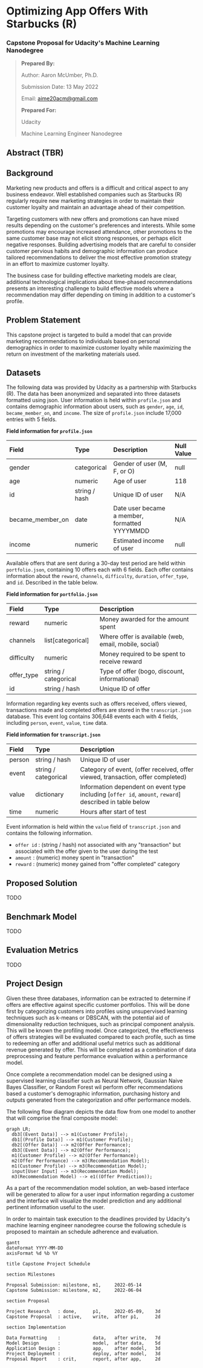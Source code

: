# Optimizing App Offers With Starbucks (R)
### Capstone Proposal for Udacity's Machine Learning Nanodegree

> **Prepared By:**
>
> Author: Aaron McUmber, Ph.D.
>
> Submission Date: 13 May 2022
>
> Email: aime20acm@gmail.com
>
> **Prepared For:**
>
> Udacity
>
> Machine Learning Engineer Nanodegree

## Abstract (TBR)

## Background

Marketing new products and offers is a difficult and critical aspect to any
business endeavor. Well established companies such as Starbucks (R) regularly
require new marketing strategies in order to maintain their customer loyalty
and maintain an advantage ahead of their competition.

Targeting customers with new offers and promotions can have mixed results
depending on the customer's preferences and interests. While some promotions
may encourage increased attendance, other promotions to the same customer base
may not elicit strong responses, or perhaps elicit negative responses.
Building advertising models that are careful to consider customer pervious
habits and demographic information can produce tailored recommendations to
deliver the most effective promotion strategy in an effort to maximize
customer loyalty.

The business case for building effective marketing models are clear, additional
technological implications about time-phased recommendations presents an 
interesting challenge to build effective models where a recommendation may 
differ depending on timing in addition to a customer's profile.

## Problem Statement

This capstone project is targeted to build a model that can provide 
marketing recommendations to individuals based on personal demographics in
order to maximize customer loyalty while maximizing the return on investment of
the marketing materials used.

## Datasets

The following data was provided by Udacity as a partnership with Starbucks (R).
The data has been anonymized and separated into three datasets formatted using
json. User information is held within `profile.json` and contains 
demographic information about users, such as `gender`, `age`, `id`, 
`became_member_on`, and `income`. The size of `profile.json` include 17,000
entries with 5 fields.

**Field information for `profile.json`**

| Field            | Type          | Description                                   | Null Value |
| :--------------- | :------------ | :-------------------------------------------- | :--------- |
| gender           | categorical   | Gender of user (M, F, or O)                   | null       |
| age              | numeric       | Age of user                                   | 118        |
| id               | string / hash | Unique ID of user                             | N/A        |
| became_member_on | date          | Date user became a member, formatted YYYYMMDD | N/A        |
| income           | numeric       | Estimated income of user                      | null       |

Available offers that are sent during a 30-day test period are held within
`portfolio.json`, containing 10 offers each with 6 fields. Each offer contains
information about the `reward`, `channels`, `difficulty`, `duration`,
`offer_type`, and `id`. Described in the table below.

**Field information for `portfolio.json`**

| Field      | Type                 | Description                                           |
| :--------- | :------------------- | :---------------------------------------------------- |
| reward     | numeric              | Money awarded for the amount spent                    |
| channels   | list[categorical]    | Where offer is available (web, email, mobile, social) |
| difficulty | numeric              | Money required to be spent to receive reward          |
| offer_type | string / categorical | Type of offer (bogo, discount, informational)         |
| id         | string / hash        | Unique ID of offer                                    |

Information regarding key events such as offers received, offers viewed,
transactions made and completed offers are stored in the `transcript.json`
database. This event log contains 306,648 events each with 4 fields, including
`person`, `event`, `value`, `time` data.

**Field information for `transcript.json`**

| Field  | Type                 | Description                                                                                             |
| :----- | :------------------- | :------------------------------------------------------------------------------------------------------ |
| person | string / hash        | Unique ID of user                                                                                       |
| event  | string / categorical | Category of event, (offer received, offer viewed, transaction, offer completed)                         |
| value  | dictionary           | Information dependent on event type including [`offer id`, `amount`, `reward`] described in table below |
| time   | numeric              | Hours after start of test                                                                               |

Event information is held within the `value` field of `transcript.json` and
contains the following information.
* `offer id` : (string / hash) not associated with any "transaction" but
  associated with the offer given to the user during the test
* `amount` : (numeric) money spent in "transaction"
* `reward` : (numeric) money gained from "offer completed" category

## Proposed Solution

TODO

## Benchmark Model

TODO

## Evaluation Metrics

TODO

## Project Design

Given these three databases, information can be extracted to determine if
offers are effective against specific customer portfolios. This will be done
first by categorizing customers into profiles using unsupervised learning
techniques such as k-means or DBSCAN, with the potential aid of dimensionality 
reduction techniques, such as principal component analysis. This will be known
the profiling model. Once categorized, the effectiveness of offers strategies
will be evaluated compared to each profile, such as time to redeeming an offer
and additional useful metrics such as additional revenue generated by offer.
This will be completed as a combination of data preprocessing and feature
performance evaluation within a performance model.

Once complete a recommendation model can be designed using a supervised
learning classifier such as Neural Network, Gaussian Naive Bayes Classifier, or
Random Forest wil perform offer recommendations based a customer's demographic
information, purchasing history and outputs generated from the categorization
and offer performance models.

The following flow diagram depicts the data flow from one model to another that
will comprise the final composite model:

```mermaid
graph LR;
  db3[(Event Data)] --> m1(Customer Profile);
  db1[(Profile Data)] --> m1(Customer Profile);
  db2[(Offer Data)] --> m2(Offer Performance);
  db3[(Event Data)] --> m2(Offer Performance);
  m1(Customer Profile) --> m2(Offer Performance);
  m2(Offer Performance) --> m3(Recommendation Model);
  m1(Customer Profile) --> m3(Recommendation Model);
  input[User Input] --> m3(Recommendation Model);
  m3(Recommendation Model) --> e1((Offer Prediction));
```

As a part of the recommendation model solution, an web-based interface will be 
generated to allow for a user input information regarding a customer and 
the interface will visualize the model prediction and any additional pertinent
information useful to the user.

In order to maintain task execution to the deadlines provided by Udacity's
machine learning engineer nanodegree course the following schedule is proposed
to maintain an schedule adherence and evaluation.

```mermaid
gantt
dateFormat YYYY-MM-DD
axisFormat %d %b %Y

title Capstone Project Schedule

section Milestones

Proposal Submission: milestone, m1,     2022-05-14
Capstone Submission: milestone, m2,     2022-06-04

section Proposal

Project Research   : done,      p1,     2022-05-09,    3d
Capstone Proposal  : active,    write,  after p1,      2d

section Implementation

Data Formatting    :            data,   after write,   7d
Model Design       :            model,  after data,    5d
Application Design :            app,    after model,   3d
Project Deployment :            deploy, after model,   3d
Proposal Report    : crit,      report, after app,     2d
```
